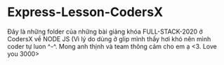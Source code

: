 # Express-Lesson-CodersX
Đây là những folder của những bài giảng khóa FULL-STACK-2020 ở CodersX về NODE JS 
(Vì lý do dùng ở glip mình thấy hơi khó nên mình coder tự luon ^-^. Mong anh thịnh và team thông cảm cho em ạ <3. Love you 3000>

